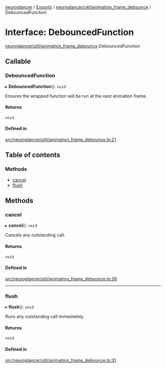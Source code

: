 [neuroglancer](../README.md) / [Exports](../modules.md) / [neuroglancer/util/animation\_frame\_debounce](../modules/neuroglancer_util_animation_frame_debounce.md) / DebouncedFunction

# Interface: DebouncedFunction

[neuroglancer/util/animation_frame_debounce](../modules/neuroglancer_util_animation_frame_debounce.md).DebouncedFunction

## Callable

### DebouncedFunction

▸ **DebouncedFunction**(): `void`

Ensures the wrapped function will be run at the next animation frame.

#### Returns

`void`

#### Defined in

[src/neuroglancer/util/animation_frame_debounce.ts:21](https://github.com/ActiveBrainAtlas2/neuroglancer/blob/91617476/src/neuroglancer/util/animation_frame_debounce.ts#L21)

## Table of contents

### Methods

- [cancel](neuroglancer_util_animation_frame_debounce.DebouncedFunction.md#cancel)
- [flush](neuroglancer_util_animation_frame_debounce.DebouncedFunction.md#flush)

## Methods

### cancel

▸ **cancel**(): `void`

Cancels any outstanding call.

#### Returns

`void`

#### Defined in

[src/neuroglancer/util/animation_frame_debounce.ts:26](https://github.com/ActiveBrainAtlas2/neuroglancer/blob/91617476/src/neuroglancer/util/animation_frame_debounce.ts#L26)

___

### flush

▸ **flush**(): `void`

Runs any outstanding call immediately.

#### Returns

`void`

#### Defined in

[src/neuroglancer/util/animation_frame_debounce.ts:31](https://github.com/ActiveBrainAtlas2/neuroglancer/blob/91617476/src/neuroglancer/util/animation_frame_debounce.ts#L31)
